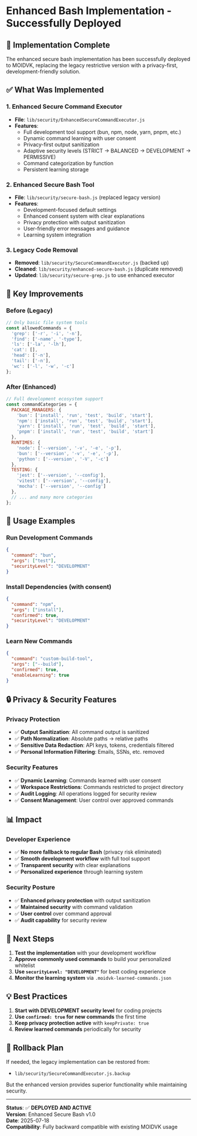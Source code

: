# Enhanced Bash Implementation - Successfully Deployed

## 🎉 Implementation Complete

The enhanced secure bash implementation has been successfully deployed to MOIDVK, replacing the legacy restrictive version with a privacy-first, development-friendly solution.

## ✅ What Was Implemented

### **1. Enhanced Secure Command Executor**
- **File**: `lib/security/EnhancedSecureCommandExecutor.js`
- **Features**:
  - Full development tool support (bun, npm, node, yarn, pnpm, etc.)
  - Dynamic command learning with user consent
  - Privacy-first output sanitization
  - Adaptive security levels (STRICT → BALANCED → DEVELOPMENT → PERMISSIVE)
  - Command categorization by function
  - Persistent learning storage

### **2. Enhanced Secure Bash Tool**
- **File**: `lib/security/secure-bash.js` (replaced legacy version)
- **Features**:
  - Development-focused default settings
  - Enhanced consent system with clear explanations
  - Privacy protection with output sanitization
  - User-friendly error messages and guidance
  - Learning system integration

### **3. Legacy Code Removal**
- **Removed**: `lib/security/SecureCommandExecutor.js` (backed up)
- **Cleaned**: `lib/security/enhanced-secure-bash.js` (duplicate removed)
- **Updated**: `lib/security/secure-grep.js` to use enhanced executor

## 🔧 Key Improvements

### **Before (Legacy)**
```javascript
// Only basic file system tools
const allowedCommands = {
  'grep': ['-r', '-i', '-n'],
  'find': ['-name', '-type'],
  'ls': ['-la', '-lh'],
  'cat': [],
  'head': ['-n'],
  'tail': ['-n'],
  'wc': ['-l', '-w', '-c']
};
```

### **After (Enhanced)**
```javascript
// Full development ecosystem support
const commandCategories = {
  PACKAGE_MANAGERS: {
    'bun': ['install', 'run', 'test', 'build', 'start'],
    'npm': ['install', 'run', 'test', 'build', 'start'],
    'yarn': ['install', 'run', 'test', 'build', 'start'],
    'pnpm': ['install', 'run', 'test', 'build', 'start']
  },
  RUNTIMES: {
    'node': ['--version', '-v', '-e', '-p'],
    'bun': ['--version', '-v', '-e', '-p'],
    'python': ['--version', '-V', '-c']
  },
  TESTING: {
    'jest': ['--version', '--config'],
    'vitest': ['--version', '--config'],
    'mocha': ['--version', '--config']
  },
  // ... and many more categories
};
```

## 🎯 Usage Examples

### **Run Development Commands**
```json
{
  "command": "bun",
  "args": ["test"],
  "securityLevel": "DEVELOPMENT"
}
```

### **Install Dependencies (with consent)**
```json
{
  "command": "npm",
  "args": ["install"],
  "confirmed": true,
  "securityLevel": "DEVELOPMENT"
}
```

### **Learn New Commands**
```json
{
  "command": "custom-build-tool",
  "args": ["--build"],
  "confirmed": true,
  "enableLearning": true
}
```

## 🔒 Privacy & Security Features

### **Privacy Protection**
- ✅ **Output Sanitization**: All command output is sanitized
- ✅ **Path Normalization**: Absolute paths → relative paths
- ✅ **Sensitive Data Redaction**: API keys, tokens, credentials filtered
- ✅ **Personal Information Filtering**: Emails, SSNs, etc. removed

### **Security Features**
- ✅ **Dynamic Learning**: Commands learned with user consent
- ✅ **Workspace Restrictions**: Commands restricted to project directory
- ✅ **Audit Logging**: All operations logged for security review
- ✅ **Consent Management**: User control over approved commands

## 📊 Impact

### **Developer Experience**
- ✅ **No more fallback to regular Bash** (privacy risk eliminated)
- ✅ **Smooth development workflow** with full tool support
- ✅ **Transparent security** with clear explanations
- ✅ **Personalized experience** through learning system

### **Security Posture**
- ✅ **Enhanced privacy protection** with output sanitization
- ✅ **Maintained security** with command validation
- ✅ **User control** over command approval
- ✅ **Audit capability** for security review

## 🚀 Next Steps

1. **Test the implementation** with your development workflow
2. **Approve commonly used commands** to build your personalized whitelist
3. **Use `securityLevel: "DEVELOPMENT"`** for best coding experience
4. **Monitor the learning system** via `.moidvk-learned-commands.json`

## 💡 Best Practices

1. **Start with DEVELOPMENT security level** for coding projects
2. **Use `confirmed: true` for new commands** the first time
3. **Keep privacy protection active** with `keepPrivate: true`
4. **Review learned commands** periodically for security

## 🔄 Rollback Plan

If needed, the legacy implementation can be restored from:
- `lib/security/SecureCommandExecutor.js.backup`

But the enhanced version provides superior functionality while maintaining security.

---

**Status**: ✅ **DEPLOYED AND ACTIVE**  
**Version**: Enhanced Secure Bash v1.0  
**Date**: 2025-07-18  
**Compatibility**: Fully backward compatible with existing MOIDVK usage